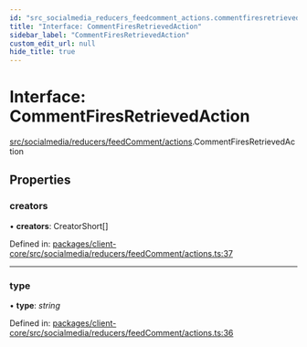 ```yaml
---
id: "src_socialmedia_reducers_feedcomment_actions.commentfiresretrievedaction"
title: "Interface: CommentFiresRetrievedAction"
sidebar_label: "CommentFiresRetrievedAction"
custom_edit_url: null
hide_title: true
---
```


# Interface: CommentFiresRetrievedAction

[src/socialmedia/reducers/feedComment/actions](../modules/src_socialmedia_reducers_feedcomment_actions.md).CommentFiresRetrievedAction

## Properties

### creators

• **creators**: CreatorShort[]

Defined in: [packages/client-core/src/socialmedia/reducers/feedComment/actions.ts:37](https://github.com/xr3ngine/xr3ngine/blob/716a06460/packages/client-core/src/socialmedia/reducers/feedComment/actions.ts#L37)

___

### type

• **type**: *string*

Defined in: [packages/client-core/src/socialmedia/reducers/feedComment/actions.ts:36](https://github.com/xr3ngine/xr3ngine/blob/716a06460/packages/client-core/src/socialmedia/reducers/feedComment/actions.ts#L36)
